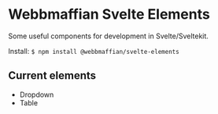 # Webbmaffian Svelte Elements

Some useful components for development in Svelte/Sveltekit.

Install:
`$ npm install @webbmaffian/svelte-elements`

## Current elements
- Dropdown
- Table